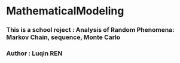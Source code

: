 # MathematicalModeling

### This is a school roject : Analysis of Random Phenomena: Markov Chain, sequence, Monte Carlo

### Author : Luqin REN
